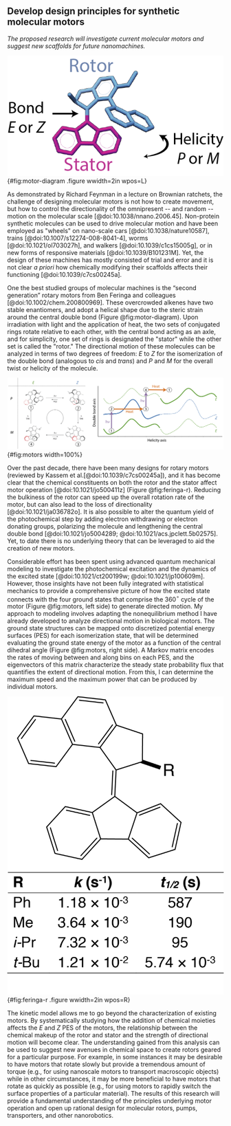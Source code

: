 ## Develop design principles for synthetic molecular motors
*The proposed research will investigate current molecular motors and suggest new scaffolds for future nanomachines.*

![The two degrees of freedom in a synthetic molecular motor.](images/motor.png){#fig:motor-diagram .figure wwidth=2in wpos=L}

As demonstrated by Richard Feynman in a lecture on Brownian ratchets, the challenge of designing molecular motors is not how to create movement, but how to control the directionality of the omnipresent -- and random -- motion on the molecular scale [@doi:10.1038/nnano.2006.45].
Non-protein synthetic molecules can be used to drive molecular motion and have been employed as "wheels" on nano-scale cars [@doi:10.1038/nature10587], trains [@doi:10.1007/s12274-008-8041-4], worms [@doi:10.1021/ol703027h], and walkers [@doi:10.1039/c1cs15005g], or in new forms of responsive materials [@doi:10.1039/B101231M].
Yet, the design of these machines has mostly consisted of trial and error and it is not clear *a priori* how chemically modifying their scaffolds affects their functioning  [@doi:10.1039/c7cs00245a].

One the best studied groups of molecular machines is the “second generation” rotary motors from Ben Feringa and colleagues [@doi:10.1002/chem.200800969].
These overcrowded alkenes have two stable enantiomers, and adopt a helical shape due to the steric strain around the central double bond (Figure @fig:motor-diagram).
Upon irradiation with light and the application of heat, the two sets of conjugated rings rotate relative to each other, with the central bond acting as an axle, and for simplicity, one set of rings is designated the "stator" while the other set is called the "rotor."
The directional motion of these molecules can be analyzed in terms of two degrees of freedom: $E$ to $Z$ for the isomerization of the double bond (analogous to *cis* and *trans*) and $P$ and $M$ for the overall twist or helicity of the molecule.

![On the left, the four ground state conformations of a second generation motor, adapted from Štacko et al[@doi:10.1126/science.aam8808]. On the right, the same four states placed on free energy profiles. The energy profiles are periodic, with two cycles shown for either isomerization state. A clone of the lower $E$ energy surface is shown above, for clarity, to demonstrate the progression from state 4 to state 1 requires energy.](images/offset-barriers.png){#fig:motors width=100%}

Over the past decade, there have been many designs for rotary motors (reviewed by Kassem et al.[@doi:10.1039/c7cs00245a]), and it has become clear that the chemical constituents on both the rotor and the stator affect motor operation [@doi:10.1021/jo500411z] (Figure @fig:feringa-r).
Reducing the bulkiness of the rotor can speed up the overall rotation rate of the motor, but can also lead to the loss of directionality [@doi:10.1021/ja036782o].
It is also possible to alter the quantum yield of the photochemical step by adding electron withdrawing or electron donating groups, polarizing the molecule and lengthening the central double bond [@doi:10.1021/jo5004289; @doi:10.1021/acs.jpclett.5b02575].
Yet, to date there is no underlying theory that can be leveraged to aid the creation of new motors.

Considerable effort has been spent using advanced quantum mechanical modeling to investigate the photochemical excitation and the dynamics of the excited state [@doi:10.1021/ct200199w; @doi:10.1021/jp100609m].
However, those insights have not been fully integrated with statistical mechanics to provide a comprehensive picture of how the excited state connects with the four ground states that comprise the 360$^\circ$ cycle of the motor (Figure @fig:motors, left side) to generate directed motion.
My approach to modeling involves adapting the nonequilibrium method I have already developed to analyze directional motion in biological motors. 
The ground state structures can be mapped onto discretized potential energy surfaces (PES) for each isomerization state, that will be determined evaluating the ground state energy of the motor as a function of the central dihedral angle (Figure @fig:motors, right side).
A Markov matrix encodes the rates of moving between and along bins on each PES, and the eigenvectors of this matrix characterize the steady state probability flux that quantifies the extent of directional motion.
From this, I can determine the maximum speed and the maximum power that can be produced by individual motors.

 ![Functional group additions can have a large effect on overall rotation rates (redrawn from [@doi:10.1021/ja058303m]).](images/Feringa-R-with-table.png){#fig:feringa-r .figure wwidth=2in wpos=R}

The kinetic model allows me to go beyond the characterization of existing motors.
By systematically studying how the addition of chemical moieties affects the $E$ and $Z$ PES of the motors, the relationship between the chemical makeup of the rotor and stator and the strength of directional motion will become clear.
The understanding gained from this analysis can be used to suggest new avenues in chemical space to create rotors geared for a particular purpose.
For example, in some instances it may be desirable to have motors that rotate slowly but provide a tremendous amount of torque (e.g., for using nanoscale motors to transport macroscopic objects) while in other circumstances, it may be more beneficial to have motors that rotate as quickly as possible (e.g., for using motors to rapidly switch the surface properties of a particular material). 
The results of this research will provide a fundamental understanding of the principles underlying motor operation and open up rational design for molecular rotors, pumps, transporters, and other nanorobotics.